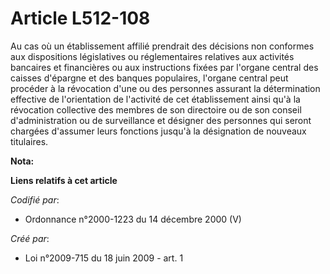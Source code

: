 # Article L512-108

Au cas où un établissement affilié prendrait des décisions non conformes aux dispositions législatives ou réglementaires
relatives aux activités bancaires et financières ou aux instructions fixées par l'organe central des caisses d'épargne et des
banques populaires, l'organe central peut procéder à la révocation d'une ou des personnes assurant la détermination effective
de l'orientation de l'activité de cet établissement ainsi qu'à la révocation collective des membres de son directoire ou de
son conseil d'administration ou de surveillance et désigner des personnes qui seront chargées d'assumer leurs fonctions
jusqu'à la désignation de nouveaux titulaires.

**Nota:**



**Liens relatifs à cet article**

_Codifié par_:

  - Ordonnance n°2000-1223 du 14 décembre 2000 (V)

_Créé par_:

  - Loi n°2009-715 du 18 juin 2009 - art. 1
